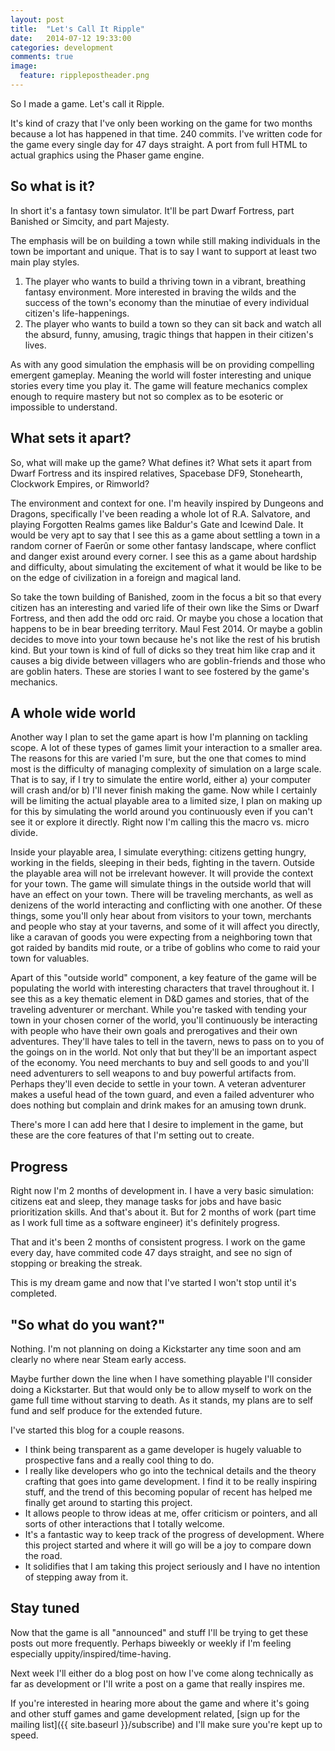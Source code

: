 ```yaml
---
layout: post
title:  "Let's Call It Ripple"
date:   2014-07-12 19:33:00
categories: development
comments: true
image:
  feature: ripplepostheader.png
---
```


So I made a game. Let's call it Ripple.

It's kind of crazy that I've only been working on the game for two months because a lot has happened in that time. 240 commits. I've written code for the game every single day for 47 days straight. A port from full HTML to actual graphics using the Phaser game engine. 

## So what is it?

<!-- Not much right now. It's a game I've spent plenty of time thinking about but only 2 months so far developing. Let's talk about what I want it to be. -->

In short it's a fantasy town simulator. It'll be part Dwarf Fortress, part Banished or Simcity, and part Majesty.

The emphasis will be on building a town while still making individuals in the town be important and unique. That is to say I want to support at least two main play styles. 

1. The player who wants to build a thriving town in a vibrant, breathing fantasy environment. More interested in braving the wilds and the success of the town's economy than the minutiae of every individual citizen's life-happenings.
2. The player who wants to build a town so they can sit back and watch all the absurd, funny, amusing, tragic things that happen in their citizen's lives. 

As with any good simulation the emphasis will be on providing compelling emergent gameplay. Meaning the world will foster interesting and unique stories every time you play it. The game will feature mechanics complex enough to require mastery but not so complex as to be esoteric or impossible to understand.

## What sets it apart?

So, what will make up the game? What defines it? What sets it apart from Dwarf Fortress and its inspired relatives, Spacebase DF9, Stonehearth, Clockwork Empires, or Rimworld? 

The environment and context for one. I'm heavily inspired by Dungeons and Dragons, specifically I've been reading a whole lot of R.A. Salvatore, and playing Forgotten Realms games like Baldur's Gate and Icewind Dale. It would be very apt to say that I see this as a game about settling a town in a random corner of Faerûn or some other fantasy landscape, where conflict and danger exist around every corner. I see this as a game about hardship and difficulty, about simulating the excitement of what it would be like to be on the edge of civilization in a foreign and magical land.

So take the town building of Banished, zoom in the focus a bit so that every citizen has an interesting and varied life of their own like the Sims or Dwarf Fortress, and then add the odd orc raid. Or maybe you chose a location that happens to be in bear breeding territory. Maul Fest 2014. Or maybe a goblin decides to move into your town because he's not like the rest of his brutish kind. But your town is kind of full of dicks so they treat him like crap and it causes a big divide between villagers who are goblin-friends and those who are goblin haters. These are stories I want to see fostered by the game's mechanics.

## A whole wide world

Another way I plan to set the game apart is how I'm planning on tackling scope. A lot of these types of games limit your interaction to a smaller area. The reasons for this are varied I'm sure, but the one that comes to mind most is the difficulty of managing complexity of simulation on a large scale. That is to say, if I try to simulate the entire world, either a) your computer will crash and/or b) I'll never finish making the game. Now while I certainly will be limiting the actual playable area to a limited size, I plan on making up for this by simulating the world around you continuously even if you can't see it or explore it directly. Right now I'm calling this the macro vs. micro divide.

Inside your playable area, I simulate everything: citizens getting hungry, working in the fields, sleeping in their beds, fighting in the tavern. Outside the playable area will not be irrelevant however. It will provide the context for your town. The game will simulate things in the outside world that will have an effect on your town. There will be traveling merchants, as well as denizens of the world interacting and conflicting with one another. Of these things, some you'll only hear about from visitors to your town, merchants and people who stay at your taverns, and some of it will affect you directly, like a caravan of goods you were expecting from a neighboring town that got raided by bandits mid route, or a tribe of goblins who come to raid your town for valuables.

<!-- I also mentioned Majesty as a source of inspiration. Majesty had a unique gameplay mechanic revolving around the creation of heroes to go around and do your dirty work, fighting monsters and protecting your kingdom. The key was that you lacked direct control over the heroes. They had their own personalities and prerogatives that dictated their actions in the world and the fun was in watching what they'd end up getting themselves into while simultaneously trying to lead them in a direction that would benefit your town. From this I take two things. 1) Similar to Dwarf Fortress, and almost all of games I mentioned earlier, the player will have no direct control over individual citizens in the town. The player instead influence and lead the citizens by assigning tasks and goals for the town as a whole. 2) -->

Apart of this "outside world" component, a key feature of the game will be populating the world with interesting characters that travel throughout it. I see this as a key thematic element in D&D games and stories, that of the traveling adventurer or merchant. While you're tasked with tending your town in your chosen corner of the world, you'll continuously be interacting with people who have their own goals and prerogatives and their own adventures. They'll have tales to tell in the tavern, news to pass on to you of the goings on in the world. Not only that but they'll be an important aspect of the economy. You need merchants to buy and sell goods to and you'll need adventurers to sell weapons to and buy powerful artifacts from. Perhaps they'll even decide to settle in your town. A veteran adventurer makes a useful head of the town guard, and even a failed adventurer who does nothing but complain and drink makes for an amusing town drunk.

There's more I can add here that I desire to implement in the game, but these are the core features of that I'm setting out to create.

## Progress

Right now I'm 2 months of development in. I have a very basic simulation: citizens eat and sleep, they manage tasks for jobs and have basic prioritization skills. And that's about it. But for 2 months of work (part time as I work full time as a software engineer) it's definitely progress.

That and it's been 2 months of consistent progress. I work on the game every day, have commited code 47 days straight, and see no sign of stopping or breaking the streak. 

This is my dream game and now that I've started I won't stop until it's completed.

## "So what do you want?"

Nothing. I'm not planning on doing a Kickstarter any time soon and am clearly no where near Steam early access.

Maybe further down the line when I have something playable I'll consider doing a Kickstarter. But that would only be to allow myself to work on the game full time without starving to death. As it stands, my plans are to self fund and self produce for the extended future.

I've started this blog for a couple reasons. 

* I think being transparent as a game developer is hugely valuable to prospective fans and a really cool thing to do.
* I really like developers who go into the technical details and the theory crafting that goes into game development. I find it to be really inspiring stuff, and the trend of this becoming popular of recent has helped me finally get around to starting this project.
* It allows people to throw ideas at me, offer criticism or pointers, and all sorts of other interactions that I totally welcome.
* It's a fantastic way to keep track of the progress of development. Where this project started and where it will go will be a joy to compare down the road.
* It solidifies that I am taking this project seriously and I have no intention of stepping away from it.

## Stay tuned

Now that the game is all "announced" and stuff I'll be trying to get these posts out more frequently. Perhaps biweekly or weekly if I'm feeling especially uppity/inspired/time-having. 

Next week I'll either do a blog post on how I've come along technically as far as development or I'll write a post on a game that really inspires me.

If you're interested in hearing more about the game and where it's going and other stuff games and game development related, [sign up for the mailing list]({{ site.baseurl }}/subscribe) and I'll make sure you're kept up to speed.



